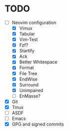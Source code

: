# TODO

- [ ] Neovim configuration
	- [x] Vimux
	- [x] Tabular
	- [x] Vim-Test
	- [x] Fzf?
	- [x] Startify
	- [x] Ack
	- [x] Better Whitespace
	- [x] Format
	- [x] File Tree
	- [x] EndWise
	- [x] Surround
	- [x] Unimpaired
	- [ ] EnMasse?
- [x] Git
- [x] Tmux
- [ ] ASDF
- [ ] Emacs
- [x] GPG and signed commits
